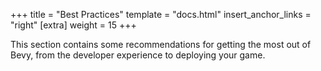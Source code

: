 +++
title = "Best Practices"
template = "docs.html"
insert_anchor_links = "right"
[extra]
weight = 15
+++

This section contains some recommendations for getting the most out of Bevy, from the developer experience to deploying your game.
